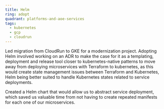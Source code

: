 ```yaml
---
title: Helm
ring: adopt
quadrant: platforms-and-aoe-services
tags:
  - kubernetes
  - gcp
  - cloudrun
---
```


Led migration from CloudRun to GKE for a modernization project. Adopting Helm involved working on an ADR to make the case for it as a templating, deployment and release tool closer to kubernetes-native patterns to move away from deploying microservices with Terraform to kubernetes, as this would create state management issues between Terraform and Kubernetes, Helm being better suited to handle Kubernetes states related to service deployments.

Created a Helm chart that would allow us to abstract service deployment, which saved us valuable time from not having to create repeated manifests for each one of our microservices.